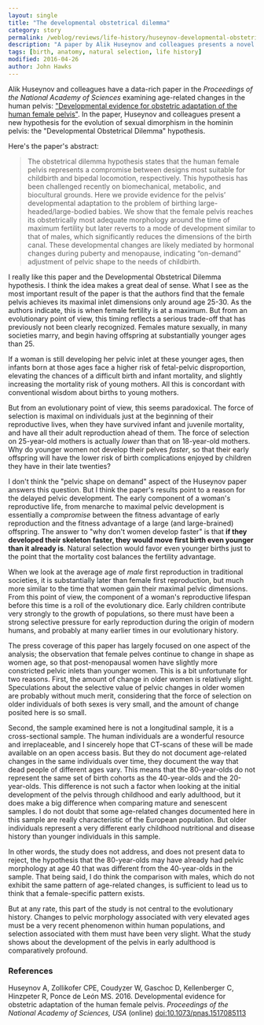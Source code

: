 ```yaml
---
layout: single
title: "The developmental obstetrical dilemma"
category: story
permalink: /weblog/reviews/life-history/huseynov-developmental-obstetrical-dilemma-2016.html
description: "A paper by Alik Huseynov and colleagues presents a novel hypothesis for the growth and developmental trajectory of the human pelvis, which appeals to my inner life history theoretician."
tags: [birth, anatomy, natural selection, life history]
modified: 2016-04-26
author: John Hawks
---
```



Alik Huseynov and colleagues have a data-rich paper in the <em>Proceedings of the National Academy of Sciences</em> examining age-related changes in the human pelvis: <a href="http://dx.doi.org/10.1073/pnas.1517085113">"Developmental evidence for obstetric adaptation of the human female pelvis"</a>. In the paper, Huseynov and colleagues present a new hypothesis for the evolution of sexual dimorphism in the hominin pelvis: the "Developmental Obstetrical Dilemma" hypothesis. 

Here's the paper's abstract: 

<blockquote>The obstetrical dilemma hypothesis states that the human female pelvis represents a compromise between designs most suitable for childbirth and bipedal locomotion, respectively. This hypothesis has been challenged recently on biomechanical, metabolic, and biocultural grounds. Here we provide evidence for the pelvis’ developmental adaptation to the problem of birthing large-headed/large-bodied babies. We show that the female pelvis reaches its obstetrically most adequate morphology around the time of maximum fertility but later reverts to a mode of development similar to that of males, which significantly reduces the dimensions of the birth canal. These developmental changes are likely mediated by hormonal changes during puberty and menopause, indicating “on-demand” adjustment of pelvic shape to the needs of childbirth.</blockquote>

I really like this paper and the Developmental Obstetrical Dilemma hypothesis. I think the idea makes a great deal of sense. What I see as the most important result of the paper is that the authors find that the female pelvis achieves its maximal inlet dimensions only around age 25-30. As the authors indicate, this is when female fertility is at a maximum. But from an evolutionary point of view, this timing reflects a serious trade-off that has previously not been clearly recognized. Females mature sexually, in many societies marry, and begin having offspring at substantially younger ages than 25. 

If a woman is still developing her pelvic inlet at these younger ages, then infants born at those ages face a higher risk of fetal-pelvic disproportion, elevating the chances of a difficult birth and infant mortality, and slightly increasing the mortality risk of young mothers. All this is concordant with conventional wisdom about births to young mothers. 

But from an evolutionary point of view, this seems paradoxical. The force of selection is maximal on individuals just at the beginning of their reproductive lives, when they have survived infant and juvenile mortality, and have all their adult reproduction ahead of them. The force of selection on 25-year-old mothers is actually <em>lower</em> than that on 18-year-old mothers. Why do younger women not develop their pelves <em>faster</em>, so that their early offspring will have the lower risk of birth complications enjoyed by children they have in their late twenties?

I don't think the "pelvic shape on demand" aspect of the Huseynov paper answers this question. But I think the paper's results point to a reason for the delayed pelvic development. The early component of a woman's reproductive life, from menarche to maximal pelvic development is essentially a <em>compromise</em> between the fitness advantage of early reproduction and the fitness advantage of a large (and large-brained) offspring. The answer to "why don't women develop faster" is that <strong>if they developed their skeleton faster, they would move first birth even younger than it already is</strong>. Natural selection would favor even younger births just to the point that the mortality cost balances the fertility advantage. 

When we look at the average age of <em>male</em> first reproduction in traditional societies, it is substantially later than female first reproduction, but much more similar to the time that women gain their maximal pelvic dimensions. From this point of view, the component of a woman's reproductive lifespan before this time is a roll of the evolutionary dice. Early children contribute very strongly to the growth of populations, so there must have been a strong selective pressure for early reproduction during the origin of modern humans, and probably at many earlier times in our evolutionary history. 

The press coverage of this paper has largely focused on one aspect of the analysis; the observation that female pelves continue to change in shape as women age, so that post-menopausal women have slightly more constricted pelvic inlets than younger women. This is a bit unfortunate for two reasons. First, the amount of change in older women is relatively slight. Speculations about the selective value of pelvic changes in older women are probably without much merit, considering that the force of selection on older individuals of both sexes is very small, and the amount of change posited here is so small. 

Second, the sample examined here is not a longitudinal sample, it is a cross-sectional sample. The human individuals are a wonderful resource and irreplaceable, and I sincerely hope that CT-scans of these will be made available on an open access basis. But they do not document age-related changes in the same individuals over time, they document the way that dead people of different ages vary. This means that the 80-year-olds do not represent the same set of birth cohorts as the 40-year-olds and the 20-year-olds. This difference is not such a factor when looking at the initial development of the pelvis through childhood and early adulthood, but it does make a big difference when comparing mature and senescent samples. I do not doubt that some age-related changes documented here in this sample are really characteristic of the European population. But older individuals represent a very different early childhood nutritional and disease history than younger individuals in this sample. 

In other words, the study does not address, and does not present data to reject, the hypothesis that the 80-year-olds may have already had pelvic morphology at age 40 that was different from the 40-year-olds in the sample. That being said, I do think the comparison with males, which do not exhibit the same pattern of age-related changes, is sufficient to lead us to think that a female-specific pattern exists. 

But at any rate, this part of the study is not central to the evolutionary history. Changes to pelvic morphology associated with very elevated ages must be a very recent phenomenon within human populations, and selection associated with them must have been very slight. What the study shows about the development of the pelvis in early adulthood is comparatively profound. 



### References

<p class="cite">Huseynov A, Zollikofer CPE, Coudyzer W, Gaschoc D, Kellenberger C, Hinzpeter R, Ponce de León MS. 2016. Developmental evidence for obstetric adaptation of the human female pelvis. <em>Proceedings of the National Academy of Sciences, USA</em> (online) <a href="http://dx.doi.org/10.1073/pnas.1517085113">doi:10.1073/pnas.1517085113</a></p>

